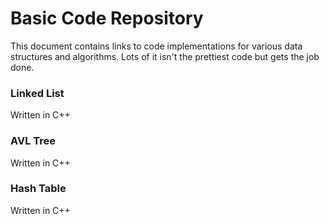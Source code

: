 # Basic Code Repository
This document contains links to code implementations for various data structures and algorithms.  Lots of it isn't the prettiest code but gets the job done.
### Linked List
Written in C++

### AVL Tree
Written in C++

### Hash Table
Written in C++
